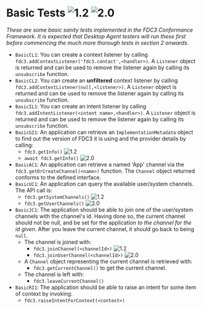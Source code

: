 # Basic Tests ![1.2](https://img.shields.io/badge/FDC3-1.2-green) ![2.0](https://img.shields.io/badge/FDC3-2.0-blue)

_These are some basic sanity tests implemented in the FDC3 Conformance Framework.  It is expected that Desktop Agent testers will run these first before commencing the much more thorough tests in section 2 onwards._

- `BasicCL1`: You can create a context listener by calling `fdc3.addContextListener('fdc3.contact',<handler>)`.  A `Listener` object is returned and can be used to remove the listener again by calling its `unsubscribe` function.
- `BasicCL2`: You can create an **unfiltered** context listener by calling `fdc3.addContextListener(null,<listener>)`.  A `Listener` object is returned and can be used to remove the listener again by calling its `unsubscribe` function.
- `BasicIL1`: You can create an intent listener by calling `fdc3.addIntentListener(<intent name>,<handler>)`. A `Listener` object is returned and can be used to remove the listener again by calling its `unsubscribe` function.
- `BasicGI1`: An application can retrieve an `ImplementationMetadata` object to find out the version of FDC3 it is using and the provider details by calling:
    - `fdc3.getInfo()` ![1.2](https://img.shields.io/badge/FDC3-1.2-green) 
    - `await fdc3.getInfo()` ![2.0](https://img.shields.io/badge/FDC3-2.0-blue)
- `BasicAC1`: An application can retrieve a named 'App' channel via the `fdc3.getOrCreateChannel(<name>)` function. The `Channel` object returned conforms to the defined interface.
- `BasicUC1`: An application can query the available user/system channels.  The API call is:
  - `fdc3.getSystemChannels()` ![1.2](https://img.shields.io/badge/FDC3-1.2-green)
  - `fdc3.getUserChannels()` ![2.0](https://img.shields.io/badge/FDC3-2.0-blue)
- `BasicJC1`: The application should be able to join one of the user/system channels with the channel's id.  Having done so, the current channel should not be null, and be set for the application _to the channel for the id given_.  After you leave the current channel, it should go back to being `null`.
  - The channel is joined with:
    - `fdc3.joinChannel(<channelId>)` ![1.2](https://img.shields.io/badge/FDC3-1.2-green)
    - `fdc3.joinUserChannel(<channelId>)` ![2.0](https://img.shields.io/badge/FDC3-2.0-blue)
  - A `Channel` object representing the current channel is retrieved with:
    - `fdc3.getCurrentChannel()` to get the current channel.
  - The channel is left with: 
    - `fdc3.leaveCurrentChannel()`
- `BasicRI1`: The application should be able to raise an intent for some item of context by invoking:
  - `fdc3.raiseIntentForContext(<context>)`
